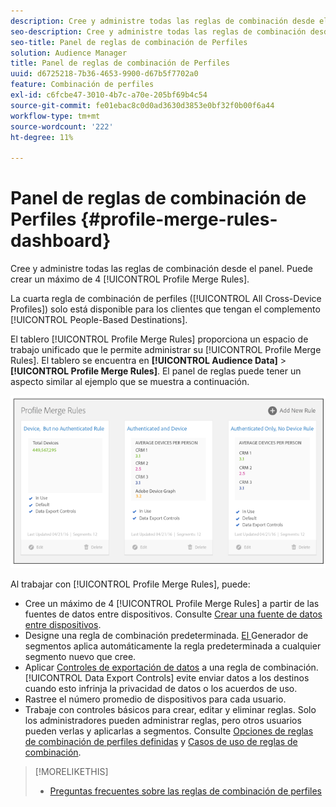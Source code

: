 ```yaml
---
description: Cree y administre todas las reglas de combinación desde el panel. Puede crear un máximo de 4 reglas de combinación de perfiles.
seo-description: Cree y administre todas las reglas de combinación desde el panel. Puede crear un máximo de 4 reglas de combinación de perfiles.
seo-title: Panel de reglas de combinación de Perfiles
solution: Audience Manager
title: Panel de reglas de combinación de Perfiles
uuid: d6725218-7b36-4653-9900-d67b5f7702a0
feature: Combinación de perfiles
exl-id: c6fcbe47-3010-4b7c-a70e-205bf69b4c54
source-git-commit: fe01ebac8c0d0ad3630d3853e0bf32f0b00f6a44
workflow-type: tm+mt
source-wordcount: '222'
ht-degree: 11%

---
```


# Panel de reglas de combinación de Perfiles {#profile-merge-rules-dashboard}

Cree y administre todas las reglas de combinación desde el panel. Puede crear un máximo de 4 [!UICONTROL Profile Merge Rules].

La cuarta regla de combinación de perfiles ([!UICONTROL All Cross-Device Profiles]) solo está disponible para los clientes que tengan el complemento [!UICONTROL People-Based Destinations].

El tablero [!UICONTROL Profile Merge Rules] proporciona un espacio de trabajo unificado que le permite administrar su [!UICONTROL Profile Merge Rules]. El tablero se encuentra en **[!UICONTROL Audience Data]** > **[!UICONTROL Profile Merge Rules]**. El panel de reglas puede tener un aspecto similar al ejemplo que se muestra a continuación.

![](assets/profile-dashboard.png)

Al trabajar con [!UICONTROL Profile Merge Rules], puede:

* Cree un máximo de 4 [!UICONTROL Profile Merge Rules] a partir de las fuentes de datos entre dispositivos. Consulte [Crear una fuente de datos entre dispositivos](merge-rules-start.md#create-data-source).
* Designe una regla de combinación predeterminada. [El ](../segments/segment-builder.md) Generador de segmentos aplica automáticamente la regla predeterminada a cualquier segmento nuevo que cree.
* Aplicar [Controles de exportación de datos](../data-export-controls.md) a una regla de combinación. [!UICONTROL Data Export Controls] evite enviar datos a los destinos cuando esto infrinja la privacidad de datos o los acuerdos de uso.
* Rastree el número promedio de dispositivos para cada usuario.
* Trabaje con controles básicos para crear, editar y eliminar reglas. Solo los administradores pueden administrar reglas, pero otros usuarios pueden verlas y aplicarlas a segmentos. Consulte [Opciones de reglas de combinación de perfiles definidas](merge-rule-definitions.md) y [Casos de uso de reglas de combinación](merge-rule-targeting-options.md).

>[!MORELIKETHIS]
>
>* [Preguntas frecuentes sobre las reglas de combinación de perfiles](../../faq/faq-profile-merge.md)

